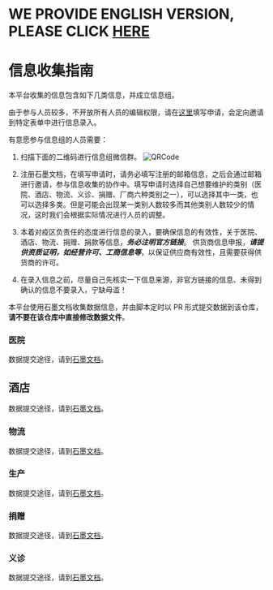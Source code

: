 # WE PROVIDE ENGLISH VERSION, PLEASE CLICK [HERE](https://github.com/wuhan2020/wuhan2020/blob/master/INFORMATION_GUIDE_EN.md)

# 信息收集指南

本平台收集的信息包含如下几类信息，并成立信息组。

由于参与人员较多，不开放所有人员的编辑权限，请在[这里](https://shimo.im/forms/YVJkGrGCWwQPTpqY/fill)填写申请，会定向邀请到特定表单中进行信息录入。

有意愿参与信息组的人员需要：
1. 扫描下面的二维码进行信息组微信群。
![QRCode](./static/QRCode.jpeg)

2. 注册石墨文档，在填写申请时，请务必填写注册的邮箱信息，之后会通过邮箱进行邀请，参与信息收集的协作中。填写申请时选择自己想要维护的类别（医院、酒店、物流、义诊、捐赠、厂商六种类别之一），可以选择其中一类，也可以选择多类。但是可能会出现某一类别人数较多而其他类别人数较少的情况，这时我们会根据实际情况进行人员的调整。

3. 本着对疫区负责任的态度进行信息的录入，要确保信息的有效性，关于医院、酒店、物流、捐赠、捐款等信息，**_务必注明官方链接_**。
供货商信息申报，**_请提供资质证明，如经营许可、工商信息等_**，以保证供应商有效性，且需要获得供货商的许可。

4. 在录入信息之前，尽量自己先核实一下信息来源，非官方链接的信息、未得到确认的信息不要录入，宁缺毋滥！

本平台使用石墨文档收集数据信息，并由脚本定时以 PR 形式提交数据到该仓库，**请不要在该仓库中直接修改数据文件**。


### 医院

数据提交途径，请到[石墨文档](https://shimo.im/sheets/k399pHyt6HKvW6xR/MODOC/)。

## 酒店

数据提交途径，请到[石墨文档](https://shimo.im/sheets/Hd9C3QytrJK3RWxG/z1rye/ )。

### 物流

数据提交途径，请到[石墨文档](https://shimo.im/sheets/RTHXp3ghtKXY3GcC/MODOC/)。

### 生产

数据提交途径，请到[石墨文档](https://shimo.im/sheets/pchvJ6ddyRHHdXtv/MODOC/ )。

### 捐赠

数据提交途径，请到[石墨文档](https://shimo.im/sheets/W3gxW6cwkYTDY6DD/)。

### 义诊

数据提交途径，请到[石墨文档](https://shimo.im/sheets/JgXjYCJJTRQxJ3GP/MODOC/ )。

